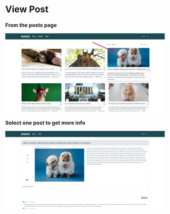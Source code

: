 # View Post

### From the posts page
<img src="../images/view-post/view-post-1.png" alt="view-post-1" width="900">

### Select one post to get more info
<img src="../images/view-post/view-post-2.png" alt="view-post-2" width="900">



